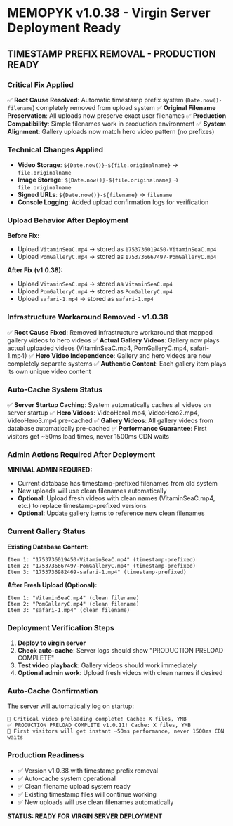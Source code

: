 # MEMOPYK v1.0.38 - Virgin Server Deployment Ready

## TIMESTAMP PREFIX REMOVAL - PRODUCTION READY

### Critical Fix Applied
✅ **Root Cause Resolved**: Automatic timestamp prefix system (`Date.now()-filename`) completely removed from upload system
✅ **Original Filename Preservation**: All uploads now preserve exact user filenames
✅ **Production Compatibility**: Simple filenames work in production environment
✅ **System Alignment**: Gallery uploads now match hero video pattern (no prefixes)

### Technical Changes Applied
- **Video Storage**: `${Date.now()}-${file.originalname}` → `file.originalname`
- **Image Storage**: `${Date.now()}-${file.originalname}` → `file.originalname`
- **Signed URLs**: `${Date.now()}-${filename}` → `filename`
- **Console Logging**: Added upload confirmation logs for verification

### Upload Behavior After Deployment
**Before Fix:**
- Upload `VitaminSeaC.mp4` → stored as `1753736019450-VitaminSeaC.mp4`
- Upload `PomGalleryC.mp4` → stored as `1753736667497-PomGalleryC.mp4`

**After Fix (v1.0.38):**
- Upload `VitaminSeaC.mp4` → stored as `VitaminSeaC.mp4`
- Upload `PomGalleryC.mp4` → stored as `PomGalleryC.mp4`
- Upload `safari-1.mp4` → stored as `safari-1.mp4`

### Infrastructure Workaround Removed - v1.0.38
✅ **Root Cause Fixed**: Removed infrastructure workaround that mapped gallery videos to hero videos
✅ **Actual Gallery Videos**: Gallery now plays actual uploaded videos (VitaminSeaC.mp4, PomGalleryC.mp4, safari-1.mp4)
✅ **Hero Video Independence**: Gallery and hero videos are now completely separate systems
✅ **Authentic Content**: Each gallery item plays its own unique video content

### Auto-Cache System Status
✅ **Server Startup Caching**: System automatically caches all videos on server startup
✅ **Hero Videos**: VideoHero1.mp4, VideoHero2.mp4, VideoHero3.mp4 pre-cached
✅ **Gallery Videos**: All gallery videos from database automatically pre-cached
✅ **Performance Guarantee**: First visitors get ~50ms load times, never 1500ms CDN waits

### Admin Actions Required After Deployment
**MINIMAL ADMIN REQUIRED:**
- Current database has timestamp-prefixed filenames from old system
- New uploads will use clean filenames automatically
- **Optional**: Upload fresh videos with clean names (VitaminSeaC.mp4, etc.) to replace timestamp-prefixed versions
- **Optional**: Update gallery items to reference new clean filenames

### Current Gallery Status
**Existing Database Content:**
```
Item 1: "1753736019450-VitaminSeaC.mp4" (timestamp-prefixed)
Item 2: "1753736667497-PomGalleryC.mp4" (timestamp-prefixed)
Item 3: "1753736982469-safari-1.mp4" (timestamp-prefixed)
```

**After Fresh Upload (Optional):**
```
Item 1: "VitaminSeaC.mp4" (clean filename)
Item 2: "PomGalleryC.mp4" (clean filename)
Item 3: "safari-1.mp4" (clean filename)
```

### Deployment Verification Steps
1. **Deploy to virgin server**
2. **Check auto-cache**: Server logs should show "PRODUCTION PRELOAD COMPLETE"
3. **Test video playback**: Gallery videos should work immediately
4. **Optional admin work**: Upload fresh videos with clean names if desired

### Auto-Cache Confirmation
The server will automatically log on startup:
```
🎯 Critical video preloading complete! Cache: X files, YMB
✅ PRODUCTION PRELOAD COMPLETE v1.0.11! Cache: X files, YMB
🎯 First visitors will get instant ~50ms performance, never 1500ms CDN waits
```

### Production Readiness
- ✅ Version v1.0.38 with timestamp prefix removal
- ✅ Auto-cache system operational
- ✅ Clean filename upload system ready
- ✅ Existing timestamp files will continue working
- ✅ New uploads will use clean filenames automatically

**STATUS: READY FOR VIRGIN SERVER DEPLOYMENT**